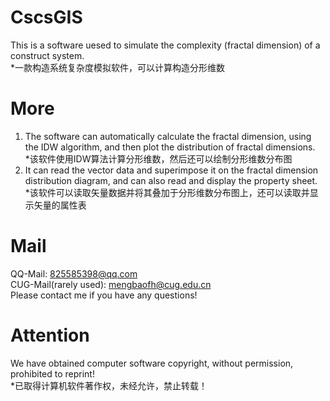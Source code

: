 # CscsGIS
This is a software uesed to simulate the complexity (fractal dimension) of a construct system.  
*一款构造系统复杂度模拟软件，可以计算构造分形维数  
# More
1. The software can automatically calculate the fractal dimension, using the IDW algorithm, and then plot the distribution of fractal dimensions.   
*该软件使用IDW算法计算分形维数，然后还可以绘制分形维数分布图  
2. It can read the vector data and superimpose it on the fractal dimension distribution diagram, and can also read and display the property sheet.  
*该软件可以读取矢量数据并将其叠加于分形维数分布图上，还可以读取并显示矢量的属性表  
# Mail
QQ-Mail: 825585398@qq.com  
CUG-Mail(rarely used): mengbaofh@cug.edu.cn  
Please contact me if you have any questions!  
# Attention
We have obtained computer software copyright, without permission, prohibited to reprint!  
*已取得计算机软件著作权，未经允许，禁止转载！  
